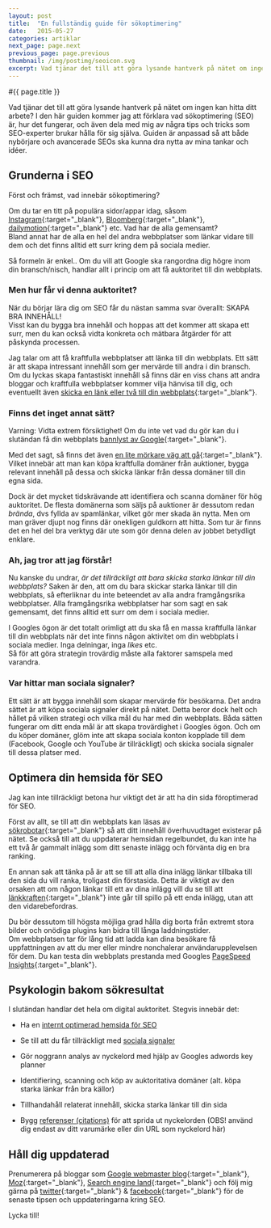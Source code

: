 ```yaml
---
layout: post
title:  "En fullständig guide för sökoptimering"
date:   2015-05-27
categories: artiklar
next_page: page.next
previous_page: page.previous
thumbnail: /img/postimg/seoicon.svg
excerpt: Vad tjänar det till att göra lysande hantverk på nätet om ingen kan hitta ditt arbete? I den här guiden kommer jag att förklara vad sökoptimering (SEO) är, hur det fungerar, och även dela med mig av några tips och tricks som SEO-experter brukar hålla sig själva. Guiden är anpassad så att både nybörjare och avancerade SEOs ska kunna dra nytta av mina tankar och idéer.
---
```

#{{ page.title }}

Vad tjänar det till att göra lysande hantverk på nätet om ingen kan hitta ditt arbete? I den här guiden kommer jag att förklara vad sökoptimering (SEO) är, hur det fungerar, och även dela med mig av några tips och tricks som SEO-experter brukar hålla för sig själva. Guiden är anpassad så att både nybörjare och avancerade SEOs ska kunna dra nytta av mina tankar och idéer.

## Grunderna i SEO
Först och främst, vad innebär sökoptimering?

Om du tar en titt på populära sidor/appar idag, såsom [Instagram](http://instagram.com){:target="_blank"}, [Bloomberg](http://www.bloomberg.com/){:target="_blank"}, [dailymotion](http://www.dailymotion.com/){:target="_blank"} etc. Vad har de alla gemensamt?  
Bland annat har de alla en hel del andra webbplatser som länkar vidare till dem och det finns alltid ett surr kring dem på sociala medier.

Så formeln är enkel.. Om du vill att Google ska rangordna dig högre inom din bransch/nisch, handlar allt i princip om att få auktoritet till din webbplats.

### Men hur får vi denna auktoritet?

När du börjar lära dig om SEO får du nästan samma svar överallt: 
SKAPA BRA INNEHÅLL!  
Visst kan du bygga bra innehåll och hoppas att det kommer att skapa ett surr, men du kan också vidta konkreta och mätbara åtgärder för att påskynda processen.

Jag talar om att få kraftfulla webbplatser att länka till din webbplats. Ett sätt är att skapa intressant innehåll som ger mervärde till andra i din bransch. Om du lyckas skapa fantastiskt innehåll så finns där en viss chans att andra bloggar och kraftfulla webbplatser kommer vilja hänvisa till dig, och eventuellt även [skicka en länk eller två till din webbplats](https://moz.com/blog/the-10-golden-rules-to-attracting-authority-links){:target="_blank"}.

### Finns det inget annat sätt?
Varning: Vidta extrem försiktighet! Om du inte vet vad du gör kan du i slutändan få din webbplats [bannlyst av Google](http://www.wordtracker.com/academy/learn-seo/technical-guides/panda-slapped-quality-sites){:target="_blank"}.  

Med det sagt, så finns det även [en lite mörkare väg att gå](http://source-wave.com/how-to-build-a-blog-networ/){:target="_blank"}.
Vilket innebär att man kan köpa kraftfulla domäner från auktioner, bygga relevant innehåll på dessa och skicka länkar från dessa domäner till din egna sida.

Dock är det mycket tidskrävande att identifiera och scanna domäner för hög auktoritet. De flesta domänerna som säljs på auktioner är dessutom redan _brända_, dvs fyllda av spamlänkar, vilket gör mer skada än nytta. Men om man gräver djupt nog finns där onekligen guldkorn att hitta. Som tur är finns det en hel del bra verktyg där ute som gör denna delen av jobbet betydligt enklare.

### Ah, jag tror att jag förstår!
Nu kanske du undrar, _är det tillräckligt att bara skicka starka länkar till din webbplats?_
Saken är den, att om du bara skickar starka länkar till din webbplats, så efterliknar du inte beteendet av alla andra framgångsrika webbplatser.
Alla framgångsrika webbplatser har som sagt en sak gemensamt, det finns alltid ett surr om dem i sociala medier.

I Googles ögon är det totalt orimligt att du ska få en massa kraftfulla länkar till din webbplats när det inte finns någon aktivitet om din webbplats i sociala medier. Inga delningar, inga _likes_ etc.   
Så för att göra strategin trovärdig måste alla faktorer samspela med varandra.

### Var hittar man sociala signaler?
Ett sätt är att bygga innehåll som skapar mervärde för besökarna. Det andra sättet är att köpa sociala signaler direkt på nätet. Detta beror dock helt och hållet på vilken strategi och vilka mål du har med din webbplats. Båda sätten fungerar om ditt enda mål är att skapa trovärdighet i Googles ögon. Och om du köper domäner, glöm inte att skapa sociala konton kopplade till dem (Facebook, Google och YouTube är tillräckligt) och skicka sociala signaler till dessa platser med.

## Optimera din hemsida för SEO
Jag kan inte tillräckligt betona hur viktigt det är att ha din sida föroptimerad för SEO.

Först av allt, se till att din webbplats kan läsas av [sökrobotar](http://en.wikipedia.org/wiki/Web_crawler){:target="_blank"} så att ditt innehåll överhuvudtaget existerar på nätet.
Se också till att du uppdaterar hemsidan regelbundet, du kan inte ha ett två år gammalt inlägg som ditt senaste inlägg och förvänta dig en bra ranking.

En annan sak att tänka på är att se till att alla dina inlägg länkar tillbaka till den sida du vill ranka, troligast din förstasida. Detta är viktigt av den orsaken att om någon länkar till ett av dina inlägg vill du se till att [länkkraften](http://blog.woorank.com/2013/05/the-flow-of-link-juice/){:target="_blank"} inte går till spillo på ett enda inlägg, utan att den vidarebefordras.

Du bör dessutom till högsta möjliga grad hålla dig borta från extremt stora bilder och onödiga plugins kan bidra till långa laddningstider.   
Om webbplatsen tar för lång tid att ladda kan dina besökare få uppfattningen av att du mer eller mindre nonchalerar användarupplevelsen för dem. Du kan testa din webbplats prestanda med Googles [PageSpeed Insights](https://developers.google.com/speed/pagespeed/insights/){:target="_blank"}.


## Psykologin bakom sökresultat
I slutändan handlar det hela om digital auktoritet. Stegvis innebär det:  
*   Ha en [internt optimerad hemsida för SEO](https://moz.com/learn/seo/on-page-factors)

*   Se till att du får tillräckligt med [sociala signaler](http://searchengineland.com/guide/seo/social-media-ranking-search-results)

*   Gör noggrann analys av nyckelord med hjälp av Googles adwords key planner

*   Identifiering, scanning och köp av auktoritativa domäner (alt. köpa starka länkar från bra källor)

*   Tillhandahåll relaterat innehåll, skicka starka länkar till din sida

*   Bygg [referenser (citations)](http://www.forbes.com/sites/joshsteimle/2013/11/07/simple-seo-tip-for-small-businesses-local-citations/) för att sprida ut nyckelorden (OBS! använd dig endast av ditt varumärke eller din URL som nyckelord här)

## Håll dig uppdaterad

Prenumerera på bloggar som [Google webmaster blog](http://googlewebmastercentral.blogspot.com/){:target="_blank"}, [Moz](https://moz.com/){:target="_blank"}, [Search engine land](http://searchengineland.com/){:target="_blank"} och följ mig gärna på [twitter](https://twitter.com/danneniko){:target="_blank"} & [facebook](https://www.facebook.com/danielnikolovskicom){:target="_blank"} för de senaste tipsen och uppdateringarna kring SEO.

Lycka till!